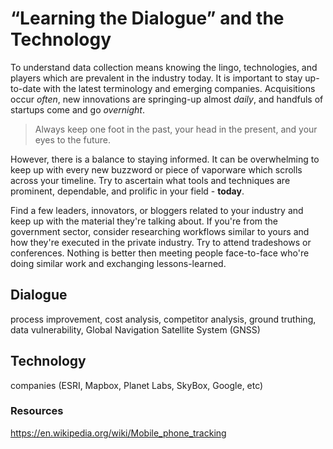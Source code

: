 # “Learning the Dialogue” and the Technology

To understand data collection means knowing the lingo, technologies, and players which are prevalent in the industry today. It is important to stay up-to-date with the latest terminology and emerging companies. Acquisitions occur *often*, new innovations are springing-up almost *daily*, and handfuls of startups come and go *overnight*.

>Always keep one foot in the past, your head in the present, and your eyes to the future.

However, there is a balance to staying informed. It can be overwhelming to keep up with every new buzzword or piece of vaporware which scrolls across your timeline. Try to ascertain what tools and techniques are prominent, dependable, and prolific in your field - **today**.

Find a few leaders, innovators, or bloggers related to your industry and keep up with the material they're talking about. If you're from the government sector, consider researching workflows similar to yours and how they're executed in the private industry. Try to attend tradeshows or conferences. Nothing is better then meeting people face-to-face who're doing similar work and exchanging lessons-learned.

## Dialogue
process improvement, cost analysis, competitor analysis, ground truthing, data vulnerability, Global Navigation Satellite System (GNSS)

## Technology
companies (ESRI, Mapbox, Planet Labs, SkyBox, Google, etc)

### Resources
https://en.wikipedia.org/wiki/Mobile_phone_tracking